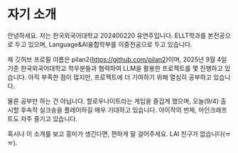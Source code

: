 # 자기 소개

안녕하세요. 저는 한국외국어대학교 202400220 유연주입니다.
ELLT학과를 본전공으로 두고 있으며, Language&AI융합학부를 이중전공으로 두고 있습니다.

제 깃허브 프로필 이름은 pilan2(https://github.com/pilan2)이며, 2025년 9월 4일 기준 한국외국어대학교 학우분들과 협력하여 LLM을 활용한 프로젝트를 몇 진행하고 있습니다.
아직 부족한 점이 많지만, 프로젝트에 더 기여하기 위해 열심히 공부하고 있습니다.

물론 공부만 하는 건 아닙니다.
할로우나이트라는 게임을 즐겁게 했으며, 오늘(9/4) 출시할 후속작 실크송을 플레이하길 매우 기대하고 있습니다.
아이작의 번제, 마인크래프트도 자주 즐기고 있습니다.

혹시나 이 소개를 보고 흥미가 생긴다면, 편하게 말 걸어주세요. LAI 친구가 없습니다(ㅠㅠ).
